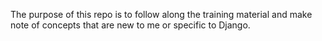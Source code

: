 The purpose of this repo is to follow along the training material and make note of concepts that are new to me or specific to Django.
